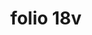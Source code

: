 ---
layout: edition
title: folio 18v
manuscript: Turin, Biblioteca Nazionale, MS N.III.19
sigla: T
iip: t018v.tif
milestone: 36
---